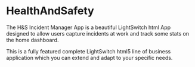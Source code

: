 # HealthAndSafety
The H&amp;S Incident Manager App is a beautiful LightSwitch html App designed to allow users capture incidents at work and track some stats on the home dashboard.

This is a fully featured complete LightSwitch html5 line of business application which you can extend and adapt to your specific needs.
